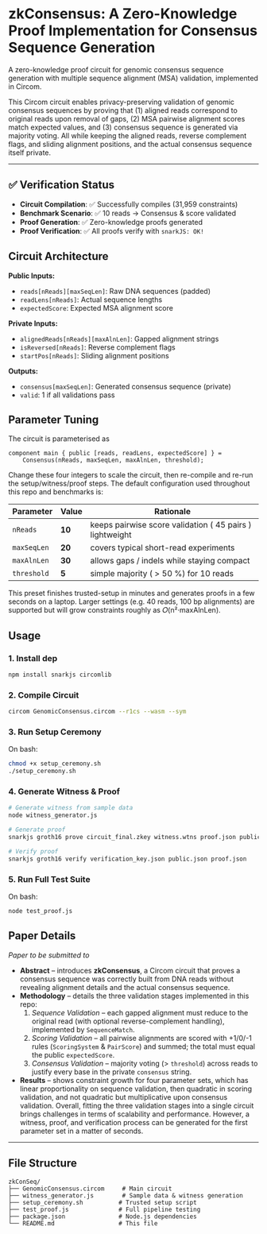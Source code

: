 # zkConsensus: A Zero-Knowledge Proof Implementation for Consensus Sequence Generation

A zero-knowledge proof circuit for genomic consensus sequence generation with multiple sequence alignment (MSA) validation, implemented in Circom.

This Circom circuit enables privacy-preserving validation of genomic consensus sequences by proving that (1) aligned reads correspond to original reads upon removal of gaps, (2) MSA pairwise alignment scores match expected values, and (3) consensus sequence is generated via majority voting. All while keeping the aligned reads, reverse complement flags, and sliding alignment positions, and the actual consensus sequence itself private.

---

## ✅ Verification Status

- **Circuit Compilation**: ✅ Successfully compiles (31,959 constraints)
- **Benchmark Scenario**: ✅ 10 reads → Consensus & score validated
- **Proof Generation**: ✅ Zero-knowledge proofs generated
- **Proof Verification**: ✅ All proofs verify with `snarkJS: OK!`

## Circuit Architecture

**Public Inputs:**
- `reads[nReads][maxSeqLen]`: Raw DNA sequences (padded)
- `readLens[nReads]`: Actual sequence lengths
- `expectedScore`: Expected MSA alignment score

**Private Inputs:**
- `alignedReads[nReads][maxAlnLen]`: Gapped alignment strings
- `isReversed[nReads]`: Reverse complement flags
- `startPos[nReads]`: Sliding alignment positions

**Outputs:**
- `consensus[maxSeqLen]`: Generated consensus sequence (private)
- `valid`: 1 if all validations pass


## Parameter Tuning

The circuit is parameterised as

```circom
component main { public [reads, readLens, expectedScore] } =
    Consensus(nReads, maxSeqLen, maxAlnLen, threshold);
```

Change these four integers to scale the circuit, then re-compile and re-run the setup/witness/proof steps.  The default configuration used throughout this repo and benchmarks is:

| Parameter | Value | Rationale |
|-----------|-------|-----------|
| `nReads` | **10** | keeps pairwise score validation ( 45 pairs ) lightweight |
| `maxSeqLen` | **20** | covers typical short-read experiments |
| `maxAlnLen` | **30** | allows gaps / indels while staying compact |
| `threshold` | **5** | simple majority ( > 50 %) for 10 reads |

This preset finishes trusted-setup in minutes and generates proofs in a few seconds on a laptop.  Larger settings (e.g. 40 reads, 100 bp alignments) are supported but will grow constraints roughly as 𝑂(n²·maxAlnLen).

## Usage

### 1. Install dep
```bash
npm install snarkjs circomlib
```

### 2. Compile Circuit 
```bash
circom GenomicConsensus.circom --r1cs --wasm --sym
```

### 3. Run Setup Ceremony
On bash:
```bash
chmod +x setup_ceremony.sh
./setup_ceremony.sh
```

### 4. Generate Witness & Proof
```bash
# Generate witness from sample data
node witness_generator.js

# Generate proof
snarkjs groth16 prove circuit_final.zkey witness.wtns proof.json public.json

# Verify proof
snarkjs groth16 verify verification_key.json public.json proof.json
```

### 5. Run Full Test Suite
On bash:
```bash
node test_proof.js
```


## Paper Details  
*Paper to be submitted to <TBA>*

* **Abstract** – introduces **zkConsensus**, a Circom circuit that proves a consensus sequence was correctly built from DNA reads without revealing alignment details and the actual consensus sequence.
* **Methodology** – details the three validation stages implemented in this repo:
  1. *Sequence Validation* – each gapped alignment must reduce to the original read (with optional reverse-complement handling), implemented by `SequenceMatch`.
  2. *Scoring Validation* – all  pairwise alignments are scored with +1/0/-1 rules (`ScoringSystem` & `PairScore`) and summed; the total must equal the public `expectedScore`.
  3. *Consensus Validation* – majority voting (> `threshold`) across reads to justify every base in the private `consensus` string.
* **Results** – shows constraint growth for four parameter sets, which has linear proportionality on sequence validation, then quadratic in scoring validation, and not quadratic but multiplicative upon consensus validation. Overall, fitting the three validation stages into a single circuit brings challenges in terms of scalability and performance. However, a witness, proof, and verification process can be generated for the first parameter set in a matter of seconds.
---

## File Structure

```
zkConSeq/
├── GenomicConsensus.circom     # Main circuit
├── witness_generator.js        # Sample data & witness generation
├── setup_ceremony.sh          # Trusted setup script
├── test_proof.js              # Full pipeline testing
├── package.json               # Node.js dependencies
└── README.md                  # This file
```
